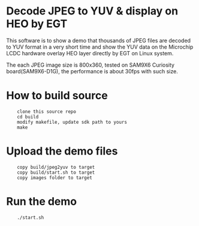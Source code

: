 # Decode JPEG to YUV & display on HEO by EGT

This software is to show a demo that thousands of JPEG
files are decoded to YUV format in a very short time
and show the YUV data on the Microchip LCDC hardware 
overlay HEO layer directly by EGT on Linux system.

The each JPEG image size is 800x360, tested on SAM9X6 
Curiosity board(SAM9X6-D1G), the performance is about 
30fps with such size.

# How to build source
```
	clone this source repo
	cd build
	modify makefile, update sdk path to yours
	make
```

# Upload the demo files
```
	copy build/jpeg2yuv to target
	copy build/start.sh to target
	copy images folder to target
```

# Run the demo
```
	./start.sh
```

